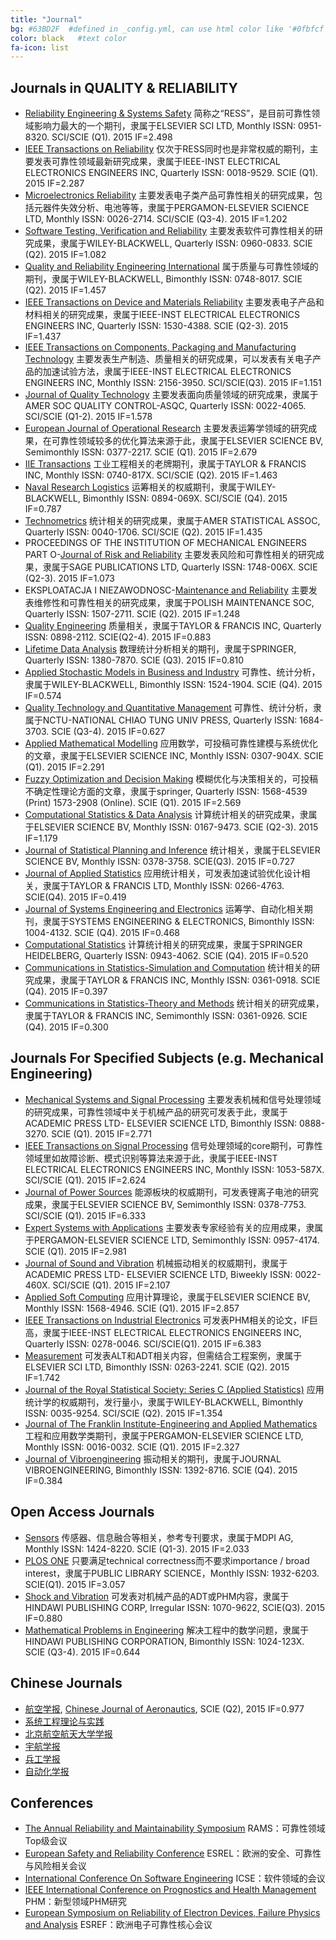 ```yaml
---
title: "Journal"
bg: #63BD2F  #defined in _config.yml, can use html color like '#0fbfcf'
color: black   #text color
fa-icon: list
---
```


## Journals in QUALITY & RELIABILITY

- [Reliability Engineering & Systems Safety](http://www.journals.elsevier.com/reliability-engineering-and-system-safety/)
  简称之“RESS”，是目前可靠性领域影响力最大的一个期刊，隶属于ELSEVIER SCI LTD, Monthly ISSN: 0951-8320. SCI/SCIE (Q1). 2015 IF=2.498
- [IEEE Transactions on Reliability](http://ieeexplore.ieee.org/xpl/RecentIssue.jsp?punumber=24)
  仅次于RESS同时也是非常权威的期刊，主要发表可靠性领域最新研究成果，隶属于IEEE-INST ELECTRICAL ELECTRONICS ENGINEERS INC, Quarterly ISSN: 0018-9529. SCIE (Q1). 2015 IF=2.287
- [Microelectronics Reliability](http://www.journals.elsevier.com/microelectronics-reliability/)
  主要发表电子类产品可靠性相关的研究成果，包括元器件失效分析、电池等等，隶属于PERGAMON-ELSEVIER SCIENCE LTD, Monthly ISSN: 0026-2714. SCI/SCIE (Q3-4). 2015 IF=1.202
- [Software Testing, Verification and Reliability](http://onlinelibrary.wiley.com/journal/10.1002/(ISSN)1099-1689)
  主要发表软件可靠性相关的研究成果，隶属于WILEY-BLACKWELL, Quarterly ISSN: 0960-0833. SCIE (Q2). 2015 IF=1.082
- [Quality and Reliability Engineering International](http://onlinelibrary.wiley.com/journal/10.1002/(ISSN)1099-1638)
  属于质量与可靠性领域的期刊，隶属于WILEY-BLACKWELL, Bimonthly ISSN: 0748-8017. SCIE (Q2). 2015 IF=1.457
- [IEEE Transactions on Device and Materials Reliability](http://ieeexplore.ieee.org/xpl/RecentIssue.jsp?punumber=7298)
  主要发表电子产品和材料相关的研究成果，隶属于IEEE-INST ELECTRICAL ELECTRONICS ENGINEERS INC, Quarterly ISSN: 1530-4388. SCIE (Q2-3). 2015 IF=1.437
- [IEEE Transactions on Components, Packaging and Manufacturing Technology](http://ieeexplore.ieee.org/xpl/RecentIssue.jsp?punumber=5503870)
  主要发表生产制造、质量相关的研究成果，可以发表有关电子产品的加速试验方法，隶属于IEEE-INST ELECTRICAL ELECTRONICS ENGINEERS INC, Monthly ISSN: 2156-3950. SCI/SCIE(Q3). 2015 IF=1.151
- [Journal of Quality Technology](http://asq.org/pub/jqt/)
  主要发表面向质量领域的研究成果，隶属于AMER SOC QUALITY CONTROL-ASQC, Quarterly ISSN: 0022-4065. SCI/SCIE (Q1-2). 2015 IF=1.578
- [European Journal of Operational Research](http://www.journals.elsevier.com/european-journal-of-operational-research/)
  主要发表运筹学领域的研究成果，在可靠性领域较多的优化算法来源于此，隶属于ELSEVIER SCIENCE BV, Semimonthly ISSN: 0377-2217. SCIE (Q1). 2015 IF=2.679
- [IIE Transactions](http://www.tandfonline.com/toc/uiie20/current#.VRvYrfyUdng)
  工业工程相关的老牌期刊，隶属于TAYLOR & FRANCIS INC, Monthly ISSN: 0740-817X. SCI/SCIE (Q2). 2015 IF=1.463
- [Naval Research Logistics](http://onlinelibrary.wiley.com/journal/10.1002/(ISSN)1520-6750)
  运筹相关的权威期刊，隶属于WILEY-BLACKWELL, Bimonthly ISSN: 0894-069X. SCI/SCIE (Q4). 2015 IF=0.787
- [Technometrics](http://amstat.tandfonline.com/loi/tech)
  统计相关的研究成果，隶属于AMER STATISTICAL ASSOC, Quarterly ISSN: 0040-1706. SCI/SCIE (Q2). 2015 IF=1.435
- PROCEEDINGS OF THE INSTITUTION OF MECHANICAL ENGINEERS PART O-[Journal of Risk and Reliability](http://pio.sagepub.com/)
  主要发表风险和可靠性相关的研究成果，隶属于SAGE PUBLICATIONS LTD, Quarterly ISSN: 1748-006X. SCIE (Q2-3). 2015 IF=1.073
- EKSPLOATACJA I NIEZAWODNOSC-[Maintenance and Reliability](http://www.ein.org.pl/)
  主要发表维修性和可靠性相关的研究成果，隶属于POLISH MAINTENANCE SOC, Quarterly ISSN: 1507-2711. SCIE (Q2). 2015 IF=1.248
- [Quality Engineering](http://www.tandfonline.com/loi/lqen20#.VkHcB_mqpBc)
  质量相关，隶属于TAYLOR & FRANCIS INC, Quarterly ISSN: 0898-2112. SCIE(Q2-4). 2015 IF=0.883
- [Lifetime Data Analysis](http://www.springer.com/statistics/journal/10985)
  数理统计分析相关的期刊，隶属于SPRINGER, Quarterly ISSN: 1380-7870. SCIE (Q3). 2015 IF=0.810
- [Applied Stochastic Models in Business and Industry](http://onlinelibrary.wiley.com/journal/10.1002/(ISSN)1526-4025)
  可靠性、统计分析，隶属于WILEY-BLACKWELL, Bimonthly ISSN: 1524-1904. SCIE (Q4). 2015 IF=0.574
- [Quality Technology and Quantitative Management](http://www.tandfonline.com/toc/ttqm20/current)
  可靠性、统计分析，隶属于NCTU-NATIONAL CHIAO TUNG UNIV PRESS, Quarterly ISSN: 1684-3703. SCIE (Q3-4). 2015 IF=0.627
- [Applied Mathematical Modelling](http://www.journals.elsevier.com/applied-mathematical-modelling)
  应用数学，可投稿可靠性建模与系统优化的文章，隶属于ELSEVIER SCIENCE INC, Monthly ISSN: 0307-904X. SCIE (Q1). 2015 IF=2.291
- [Fuzzy Optimization and Decision Making](http://link.springer.com/journal/10700)
  模糊优化与决策相关的，可投稿不确定性理论方面的文章，隶属于springer, Quarterly ISSN: 1568-4539 (Print) 1573-2908 (Online). SCIE (Q1). 2015 IF=2.569
- [Computational Statistics & Data Analysis](http://www.journals.elsevier.com/computational-statistics-and-data-analysis/)
  计算统计相关的研究成果，隶属于ELSEVIER SCIENCE BV, Monthly ISSN: 0167-9473. SCIE (Q2-3). 2015 IF=1.179
- [Journal of Statistical Planning and Inference](http://www.journals.elsevier.com/journal-of-statistical-planning-and-inference/)
  统计相关，隶属于ELSEVIER SCIENCE BV, Monthly ISSN: 0378-3758. SCIE(Q3). 2015 IF=0.727
- [Journal of Applied Statistics](http://www.tandfonline.com/toc/CJAS20/current)
  应用统计相关，可发表加速试验优化设计相关，隶属于TAYLOR & FRANCIS LTD, Monthly ISSN: 0266-4763. SCIE(Q4). 2015 IF=0.419
- [Journal of Systems Engineering and Electronics](http://www.jseepub.com/EN/volumn/home.shtml)
  运筹学、自动化相关期刊，隶属于SYSTEMS ENGINEERING & ELECTRONICS, Bimonthly ISSN: 1004-4132. SCIE (Q4). 2015 IF=0.468
- [Computational Statistics](http://link.springer.com/journal/180)
  计算统计相关的研究成果，隶属于SPRINGER HEIDELBERG, Quarterly ISSN: 0943-4062. SCIE (Q4). 2015 IF=0.520
- [Communications in Statistics-Simulation and Computation](http://www.tandfonline.com/toc/lssp20/current#.VRvWJ_yUdng)
  统计相关的研究成果，隶属于TAYLOR & FRANCIS INC, Monthly ISSN: 0361-0918. SCIE (Q4). 2015 IF=0.397
- [Communications in Statistics-Theory and Methods](http://www.tandfonline.com/toc/lsta20/current)
  统计相关的研究成果，隶属于TAYLOR & FRANCIS INC, Semimonthly ISSN: 0361-0926. SCIE (Q4). 2015 IF=0.300


## Journals For Specified Subjects (e.g. Mechanical Engineering)

- [Mechanical Systems and Signal Processing](http://www.journals.elsevier.com/mechanical-systems-and-signal-processing/)
  主要发表机械和信号处理领域的研究成果，可靠性领域中关于机械产品的研究可发表于此，隶属于ACADEMIC PRESS LTD- ELSEVIER SCIENCE LTD, Bimonthly ISSN: 0888-3270. SCIE (Q1). 2015 IF=2.771
- [IEEE Transactions on Signal Processing](http://ieeexplore.ieee.org/xpl/RecentIssue.jsp?punumber=78)
  信号处理领域的core期刊，可靠性领域里如故障诊断、模式识别等算法来源于此，隶属于IEEE-INST ELECTRICAL ELECTRONICS ENGINEERS INC, Monthly ISSN: 1053-587X. SCI/SCIE (Q1). 2015 IF=2.624
- [Journal of Power Sources](http://www.journals.elsevier.com/journal-of-power-sources/)
  能源板块的权威期刊，可发表锂离子电池的研究成果，隶属于ELSEVIER SCIENCE BV, Semimonthly ISSN: 0378-7753. SCI/SCIE (Q1). 2015 IF=6.333
- [Expert Systems with Applications](http://www.journals.elsevier.com/expert-systems-with-applications/)
  主要发表专家经验有关的应用成果，隶属于PERGAMON-ELSEVIER SCIENCE LTD, Semimonthly ISSN: 0957-4174. SCIE (Q1). 2015 IF=2.981
- [Journal of Sound and Vibration](http://www.journals.elsevier.com/journal-of-sound-and-vibration/)
  机械振动相关的权威期刊，隶属于ACADEMIC PRESS LTD- ELSEVIER SCIENCE LTD, Biweekly ISSN: 0022-460X. SCI/SCIE (Q1). 2015 IF=2.107
- [Applied Soft Computing](http://www.journals.elsevier.com/applied-soft-computing/)
  应用计算理论，隶属于ELSEVIER SCIENCE BV, Monthly ISSN: 1568-4946. SCIE (Q1). 2015 IF=2.857
- [IEEE Transactions on Industrial Electronics](http://ieeexplore.ieee.org/xpl/RecentIssue.jsp?punumber=41)
  可发表PHM相关的论文，IF巨高，隶属于IEEE-INST ELECTRICAL ELECTRONICS ENGINEERS INC, Quarterly ISSN: 0278-0046. SCI/SCIE(Q1). 2015 IF=6.383
- [Measurement](http://www.journals.elsevier.com/measurement/)
  可发表ALT和ADT相关内容，但需结合工程案例，隶属于ELSEVIER SCI LTD, Bimonthly ISSN: 0263-2241. SCIE (Q2). 2015 IF=1.742
- [Journal of the Royal Statistical Society: Series C (Applied Statistics)](http://onlinelibrary.wiley.com/journal/10.1111/(ISSN)1467-9876)
  应用统计学的权威期刊，发行量小，隶属于WILEY-BLACKWELL, Bimonthly ISSN: 0035-9254. SCI/SCIE (Q2). 2015 IF=1.354
- [Journal of The Franklin Institute-Engineering and Applied Mathematics](http://www.journals.elsevier.com/journal-of-the-franklin-institute)
  工程和应用数学类期刊，隶属于PERGAMON-ELSEVIER SCIENCE LTD, Monthly ISSN: 0016-0032. SCIE (Q1). 2015 IF=2.327
- [Journal of Vibroengineering](http://jvejournals.com/journal-vibroengineering)
  振动相关的期刊，隶属于JOURNAL VIBROENGINEERING, Bimonthly ISSN: 1392-8716. SCIE (Q4). 2015 IF=0.384

## Open Access Journals

- [Sensors](http://www.mdpi.com/journal/sensors)
  传感器、信息融合等相关，参考专刊要求，隶属于MDPI AG, Monthly ISSN: 1424-8220. SCIE (Q1-3). 2015 IF=2.033
- [PLOS ONE](http://www.plosone.org/)
  只要满足technical correctness而不要求importance / broad interest，隶属于PUBLIC LIBRARY SCIENCE，Monthly ISSN: 1932-6203. SCIE(Q1). 2015 IF=3.057
- [Shock and Vibration](http://www.hindawi.com/journals/sv/)
  可发表对机械产品的ADT或PHM内容，隶属于HINDAWI PUBLISHING CORP, Irregular ISSN: 1070-9622, SCIE(Q3). 2015 IF=0.880
- [Mathematical Problems in Engineering](http://www.hindawi.com/journals/mpe/)
  解决工程中的数学问题，隶属于HINDAWI PUBLISHING CORPORATION, Bimonthly ISSN: 1024-123X. SCIE (Q3-4). 2015 IF=0.644

## Chinese Journals

- [航空学报](http://hkxb.buaa.edu.cn/CN/volumn/home.shtml), [Chinese Journal of Aeronautics](http://www.journals.elsevier.com/chinese-journal-of-aeronautics/), SCIE (Q2), 2015 IF=0.977
- [系统工程理论与实践](http://www.sysengi.com/CN/volumn/current.shtml)
- [北京航空航天大学学报](http://bhxb.buaa.edu.cn/CN/volumn/current.shtml)
- [宇航学报](http://www.yhxb.org.cn/CN/volumn/home.shtml)
- [兵工学报](http://118.145.16.231/jweb_bgxb/CN/volumn/home.shtml)
- [自动化学报](http://www.aas.net.cn/CN/volumn/current.shtml)

## Conferences

- [The Annual Reliability and Maintainability Symposium](http://rams.org/)
  RAMS：可靠性领域Top级会议
- [European Safety and Reliability Conference](http://esrel2016.org/)
  ESREL：欧洲的安全、可靠性与风险相关会议
- [International Conference On Software Engineering](http://www.icse-conferences.org/)
  ICSE：软件领域的会议
- [IEEE International Conference on Prognostics and Health Management](http://www.phm2016.org/)
  PHM：新型领域PHM研究
- [European Symposium on Reliability of Electron Devices, Failure Physics and Analysis](http://www.esref2016.org/)
  ESREF：欧洲电子可靠性核心会议
